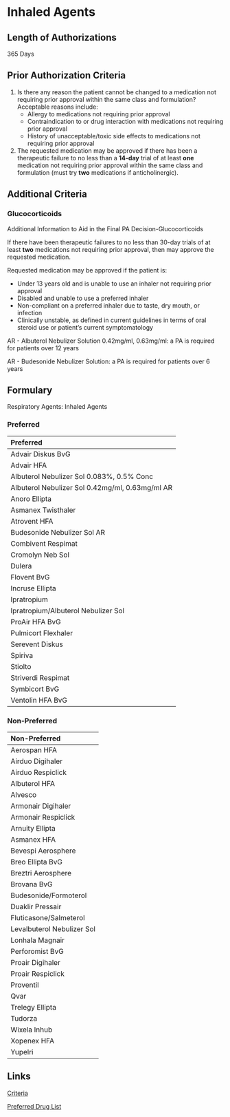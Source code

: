 # Inhaled Agents

## Length of Authorizations

365 Days

## Prior Authorization Criteria

1.  Is there any reason the patient cannot be changed to a medication not requiring prior approval within the same class and formulation? Acceptable reasons include:
    -   Allergy to medications not requiring prior approval
    -   Contraindication to or drug interaction with medications not requiring prior approval
    -   History of unacceptable/toxic side effects to medications not requiring prior approval
2.  The requested medication may be approved if there has been a therapeutic failure to no less than a **14-day** trial of at least **one** medication not requiring prior approval within the same class and formulation (must try **two** medications if anticholinergic).

## Additional Criteria

### Glucocorticoids

Additional Information to Aid in the Final PA Decision-Glucocorticoids

If there have been therapeutic failures to no less than 30-day trials of at least **two** medications not requiring prior approval, then may approve the requested medication.

Requested medication may be approved if the patient is:

-   Under 13 years old and is unable to use an inhaler not requiring prior approval
-   Disabled and unable to use a preferred inhaler
-   Non-compliant on a preferred inhaler due to taste, dry mouth, or infection
-   Clinically unstable, as defined in current guidelines in terms of oral steroid use or patient’s current symptomatology

AR - Albuterol Nebulizer Solution 0.42mg/ml, 0.63mg/ml: a PA is required for patients over 12 years

AR - Budesonide Nebulizer Solution: a PA is required for patients over 6 years

## Formulary

Respiratory Agents: Inhaled Agents

### Preferred

| Preferred                                       |
| :---------------------------------------------- |
| Advair Diskus BvG                               |
| Advair HFA                                      |
| Albuterol Nebulizer Sol 0.083%, 0.5% Conc       |
| Albuterol Nebulizer Sol 0.42mg/ml, 0.63mg/ml AR |
| Anoro Ellipta                                   |
| Asmanex Twisthaler                              |
| Atrovent HFA                                    |
| Budesonide Nebulizer Sol AR                     |
| Combivent Respimat                              |
| Cromolyn Neb Sol                                |
| Dulera                                          |
| Flovent BvG                                     |
| Incruse Ellipta                                 |
| Ipratropium                                     |
| Ipratropium/Albuterol Nebulizer Sol             |
| ProAir HFA BvG                                  |
| Pulmicort Flexhaler                             |
| Serevent Diskus                                 |
| Spiriva                                         |
| Stiolto                                         |
| Striverdi Respimat                              |
| Symbicort BvG                                   |
| Ventolin HFA BvG                                |

### Non-Preferred

| Non-Preferred              |
| :------------------------- |
| Aerospan HFA               |
| Airduo Digihaler           |
| Airduo Respiclick          |
| Albuterol HFA              |
| Alvesco                    |
| Armonair Digihaler         |
| Armonair Respiclick        |
| Arnuity Ellipta            |
| Asmanex HFA                |
| Bevespi Aerosphere         |
| Breo Ellipta BvG           |
| Breztri Aerosphere         |
| Brovana BvG                |
| Budesonide/Formoterol      |
| Duaklir Pressair           |
| Fluticasone/Salmeterol     |
| Levalbuterol Nebulizer Sol |
| Lonhala Magnair            |
| Perforomist BvG            |
| Proair Digihaler           |
| Proair Respiclick          |
| Proventil                  |
| Qvar                       |
| Trelegy Ellipta            |
| Tudorza                    |
| Wixela Inhub               |
| Xopenex HFA                |
| Yupelri                    |

## Links

[Criteria](https://pharmacy.medicaid.ohio.gov/sites/default/files/20221001_UPDL_Criteria_APPROVED.pdf#page=93)

[Preferred Drug List](https://pharmacy.medicaid.ohio.gov/sites/default/files/20221001_UPDL_APPROVED_.pdf#page=30)
